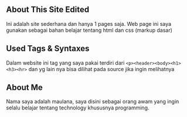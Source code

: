 ## About This Site Edited

Ini adalah site sederhana dan hanya 1 pages saja. Web page ini saya gunakan sebagai bahan belajar tentang html dan css (markup dasar)

## Used Tags & Syntaxes

Dalam website ini tag yang saya pakai terdiri dari `<p><header><body><h1><h3><hr>` dan yg lain nya bisa dilihat pada source jika ingin melihatnya

## About Me

Nama saya adalah maulana, saya disini sebagai orang awam yang ingin selalu belajar tentang technology khususnya programming.

